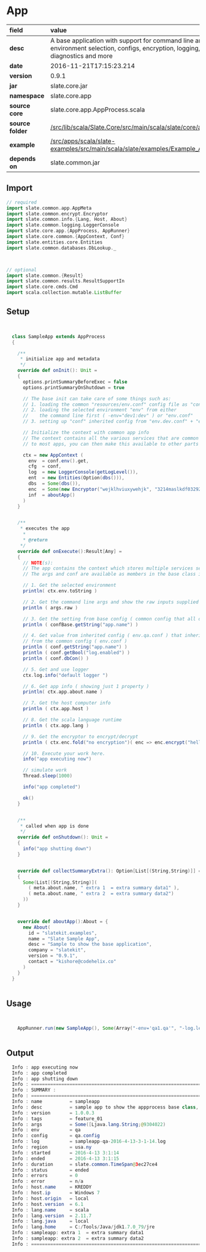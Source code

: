 # App

| field | value  | 
|:--|:--|
| **desc** | A base application with support for command line args, environment selection, configs, encryption, logging, diagnostics and more | 
| **date**| 2016-11-21T17:15:23.214 |
| **version** | 0.9.1  |
| **jar** | slate.core.jar  |
| **namespace** | slate.core.app  |
| **source core** | slate.core.app.AppProcess.scala  |
| **source folder** | [/src/lib/scala/Slate.Core/src/main/scala/slate/core/app](https://github.com/code-helix/slatekit/tree/master/src/lib/scala/Slate.Core/src/main/scala/slate/core/app)  |
| **example** | [/src/apps/scala/slate-examples/src/main/scala/slate/examples/Example_App.scala](https://github.com/code-helix/slatekit/tree/master/src/apps/scala/slate-examples/src/main/scala/slate/examples/Example_App.scala) |
| **depends on** |  slate.common.jar  |

## Import
```scala 
// required 
import slate.common.app.AppMeta
import slate.common.encrypt.Encryptor
import slate.common.info.{Lang, Host, About}
import slate.common.logging.LoggerConsole
import slate.core.app.{AppProcess, AppRunner}
import slate.core.common.{AppContext, Conf}
import slate.entities.core.Entities
import slate.common.databases.DbLookup._



// optional 
import slate.common.{Result}
import slate.common.results.ResultSupportIn
import slate.core.cmds.Cmd
import scala.collection.mutable.ListBuffer


```

## Setup
```scala


  class SampleApp extends AppProcess
  {

    /**
     * initialize app and metadata
     */
    override def onInit(): Unit =
    {
      options.printSummaryBeforeExec = false
      options.printSummaryOnShutdown = true

      // The base init can take care of some things such as:
      // 1. loading the common "resources/env.conf" config file as "confBase"
      // 2. loading the selected environment "env" from either
      //    the command line first ( -env="dev1:dev" ) or "env.conf"
      // 3. setting up "conf" inherited config from "env.dev.conf" + "env.conf"

      // Initialize the context with common app info
      // The context contains all the various services that are common
      // to most apps, you can then make this available to other parts of your application.

      ctx = new AppContext (
        env  = conf.env().get,
        cfg  = conf,
        log  = new LoggerConsole(getLogLevel()),
        ent  = new Entities(Option(dbs())),
        dbs  = Some(dbs()),
        enc  = Some(new Encryptor("wejklhviuxywehjk", "3214maslkdf03292")),
        inf  = aboutApp()
      )
    }


    /**
     * executes the app
      *
      * @return
     */
    override def onExecute():Result[Any] =
    {
      // NOTE(s):
      // The app contains the context which stores multiple services setup above in init method.
      // The args and conf are available as members in the base class itself.

      // 1. Get the selected environment
      println( ctx.env.toString )

      // 2. Get the command line args and show the raw inputs supplied
      println ( args.raw )

      // 3. Get the setting from base config ( common config that all other configs inherit from )
      println ( confBase.getString("app.name") )

      // 4. Get value from inherited config ( env.qa.conf ) that inherits
      // from the common config ( env.conf )
      println ( conf.getString("app.name") )
      println ( conf.getBool("log.enabled") )
      println ( conf.dbCon() )

      // 5. Get and use logger
      ctx.log.info("default logger ")

      // 6. Get app info ( showing just 1 property )
      println( ctx.app.about.name )

      // 7. Get the host computer info
      println ( ctx.app.host )

      // 8. Get the scala language runtime
      println ( ctx.app.lang )

      // 9. Get the encryptor to encrypt/decrypt
      println ( ctx.enc.fold("no encryption")( enc => enc.encrypt("hello world")))

      // 10. Execute your work here.
      info("app executing now")

      // simulate work
      Thread.sleep(1000)

      info("app completed")

      ok()
    }


    /**
     * called when app is done
     */
    override def onShutdown(): Unit =
    {
      info("app shutting down")
    }


    override def collectSummaryExtra(): Option[List[(String,String)]] =
    {
      Some(List[(String,String)](
        ( meta.about.name, " extra 1  = extra summary data1" ),
        ( meta.about.name, " extra 2  = extra summary data2")
      ))
    }


    override def aboutApp():About = {
      new About(
        id = "slatekit.examples",
        name = "Slate Sample App",
        desc = "Sample to show the base application",
        company = "slatekit",
        version = "0.9.1",
        contact = "kishore@codehelix.co"
      )
    }
  }
  

```

## Usage
```scala


    AppRunner.run(new SampleApp(), Some(Array("-env='qa1.qa'", "-log.level=info")))
    

```


## Output

```java
  Info : app executing now
  Info : app completed
  Info : app shutting down
  Info : ===============================================================
  Info : SUMMARY :
  Info : ===============================================================
  Info : name          = sampleapp
  Info : desc          = sample app to show the appprocess base class, template methods, and functionality
  Info : version       = 1.0.0.3
  Info : tags          = feature_01
  Info : args          = Some([Ljava.lang.String;@9304022)
  Info : env           = qa
  Info : config        = qa.config
  Info : log           = sampleapp-qa-2016-4-13-3-1-14.log
  Info : region        = usa.ny
  Info : started       = 2016-4-13 3:1:14
  Info : ended         = 2016-4-13 3:1:15
  Info : duration      = slate.common.TimeSpan@3ec27ce4
  Info : status        = ended
  Info : errors        = 0
  Info : error         = n/a
  Info : host.name     = KREDDY
  Info : host.ip       = Windows 7
  Info : host.origin   = local
  Info : host.version  = 6.1
  Info : lang.name     = scala
  Info : lang.version  = 2.11.7
  Info : lang.java     = local
  Info : lang.home     = C:/Tools/Java/jdk1.7.0_79/jre
  Info : sampleapp: extra 1  = extra summary data1
  Info : sampleapp: extra 2  = extra summary data2
  Info : ===============================================================
```
  